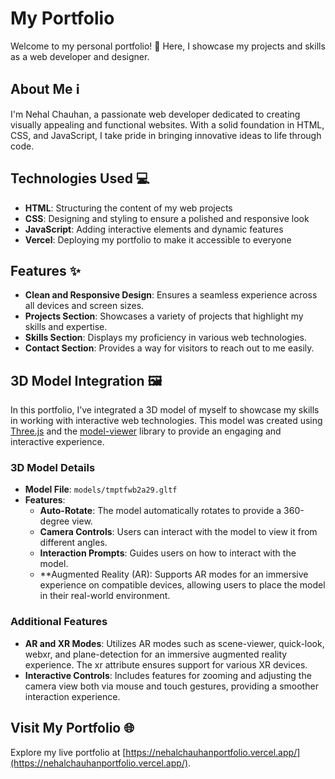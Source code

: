 # My Portfolio

Welcome to my personal portfolio! 🚀 Here, I showcase my projects and skills as a web developer and designer.

## About Me ℹ️

I'm Nehal Chauhan, a passionate web developer dedicated to creating visually appealing and functional websites. With a solid foundation in HTML, CSS, and JavaScript, I take pride in bringing innovative ideas to life through code.

## Technologies Used 💻

- **HTML**: Structuring the content of my web projects
- **CSS**: Designing and styling to ensure a polished and responsive look
- **JavaScript**: Adding interactive elements and dynamic features
- **Vercel**: Deploying my portfolio to make it accessible to everyone


## Features ✨

- **Clean and Responsive Design**: Ensures a seamless experience across all devices and screen sizes.
- **Projects Section**: Showcases a variety of projects that highlight my skills and expertise.
- **Skills Section**: Displays my proficiency in various web technologies.
- **Contact Section**: Provides a way for visitors to reach out to me easily.

## 3D Model Integration 🖼️

In this portfolio, I’ve integrated a 3D model of myself to showcase my skills in working with interactive web technologies. This model was created using [Three.js](https://threejs.org/) and the [model-viewer](https://modelviewer.dev/) library to provide an engaging and interactive experience.

### 3D Model Details

- **Model File**: `models/tmptfwb2a29.gltf`
- **Features**:
  - **Auto-Rotate**: The model automatically rotates to provide a 360-degree view.
  - **Camera Controls**: Users can interact with the model to view it from different angles.
  - **Interaction Prompts**: Guides users on how to interact with the model.
  - **Augmented Reality (AR): Supports AR modes for an immersive experience on compatible devices, allowing users to place the model in their real-world environment.

### Additional Features
  - **AR and XR Modes**: Utilizes AR modes such as scene-viewer, quick-look, webxr, and plane-detection for an immersive augmented reality experience. The xr attribute ensures support for various XR devices.
  - **Interactive Controls**: Includes features for zooming and adjusting the camera view both via mouse and touch gestures, providing a smoother interaction experience.

## Visit My Portfolio 🌐

Explore my live portfolio at [https://nehalchauhanportfolio.vercel.app/](https://nehalchauhanportfolio.vercel.app/). 
